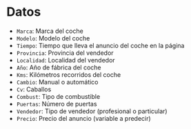 # Datos

- `Marca`: Marca del coche
- `Modelo`: Modelo del coche
- `Tiempo`: Tiempo que lleva el anuncio del coche en la página
- `Provincia`: Provincia del vendedor
- `Localidad`: Localidad del vendedor
- `Año`: Año de fábrica del coche
- `Kms`: Kilómetros recorridos del coche
- `Cambio`: Manual o automático
- `Cv`: Caballos
- `Combust`: Tipo de combustible
- `Puertas`: Número de puertas
- `Vendedor`: Tipo de vendedor (profesional o particular)
- `Precio`: Precio del anuncio (variable a predecir)